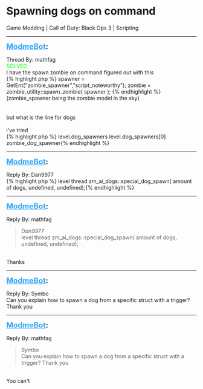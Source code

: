 # Spawning dogs on command
Game Modding | Call of Duty: Black Ops 3 | Scripting

---
<strong style="font-size: 1.4em;"><span style="text-decoration: underline;text-decoration-color: #34a7f9;"><span style="color:#34a7f9;">ModmeBot</span></span>:</strong>

<p>Thread By: mathfag<br /><span style="color:#00ff00;">SOLVED</span><br />I have the spawn zombie on command figured out with this<br />{% highlight php %}
spawner = GetEnt("zombie_spawner","script_noteworthy");
zombie = zombie_utility::spawn_zombie( spawner );
{% endhighlight %}
(zombie_spawner being the zombie model in the sky)<br /> <br /> <br />but what is the line for dogs<br /> <br />i&#39;ve tried<br />{% highlight php %}
level.dog_spawners
level.dog_spawners[0]
zombie_dog_spawner{% endhighlight %}
</p>

---
<strong style="font-size: 1.4em;"><span style="text-decoration: underline;text-decoration-color: #34a7f9;"><span style="color:#34a7f9;">ModmeBot</span></span>:</strong>

<p>Reply By: Dan9977<br />{% highlight php %}
level thread zm_ai_dogs::special_dog_spawn( amount of dogs, undefined, undefined);{% endhighlight %}
</p>

---
<strong style="font-size: 1.4em;"><span style="text-decoration: underline;text-decoration-color: #34a7f9;"><span style="color:#34a7f9;">ModmeBot</span></span>:</strong>

<p>Reply By: mathfag<br /><blockquote><em>Dan9977</em><br />level thread zm_ai_dogs::special_dog_spawn( amount of dogs, undefined, undefined);</blockquote><br /> Thanks</p>

---
<strong style="font-size: 1.4em;"><span style="text-decoration: underline;text-decoration-color: #34a7f9;"><span style="color:#34a7f9;">ModmeBot</span></span>:</strong>

<p>Reply By: Symbo<br />Can you explain how to spawn a dog from a specific struct with a trigger? <br />Thank you</p>

---
<strong style="font-size: 1.4em;"><span style="text-decoration: underline;text-decoration-color: #34a7f9;"><span style="color:#34a7f9;">ModmeBot</span></span>:</strong>

<p>Reply By: mathfag<br /><blockquote><em>Symbo</em><br />Can you explain how to spawn a dog from a specific struct with a trigger?  Thank you</blockquote><br /> You can&#39;t</p>
